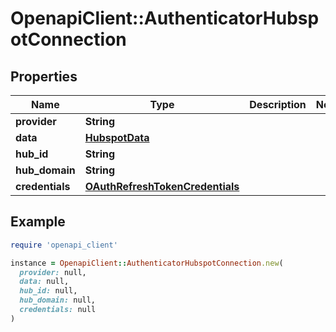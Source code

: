 # OpenapiClient::AuthenticatorHubspotConnection

## Properties

| Name | Type | Description | Notes |
| ---- | ---- | ----------- | ----- |
| **provider** | **String** |  |  |
| **data** | [**HubspotData**](HubspotData.md) |  |  |
| **hub_id** | **String** |  |  |
| **hub_domain** | **String** |  |  |
| **credentials** | [**OAuthRefreshTokenCredentials**](OAuthRefreshTokenCredentials.md) |  |  |

## Example

```ruby
require 'openapi_client'

instance = OpenapiClient::AuthenticatorHubspotConnection.new(
  provider: null,
  data: null,
  hub_id: null,
  hub_domain: null,
  credentials: null
)
```

